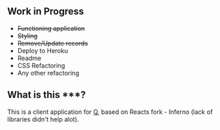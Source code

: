 ## Work in Progress

- ~~Functioning application~~
- ~~Styling~~
- ~~Remove/Update records~~
- Deploy to Heroku
- Readme
- CSS Refactoring
- Any other refactoring

## What is this ***?

This is a client application for [Q](https://github.com/Echoes93/Q), based on Reacts fork - Inferno (lack of libraries didn't help alot).
